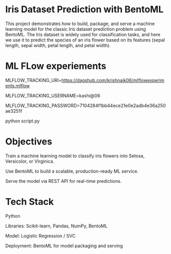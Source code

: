 # Iris Dataset Prediction with BentoML

 This project demonstrates how to build, package, and serve a machine learning model for the classic Iris dataset prediction problem using BentoML. 
 The Iris dataset is widely used for classification tasks, and here we use it to predict the species of an iris flower based on its features 
 (sepal length, sepal width, petal length, and petal width).

# ML FLow experiements
   MLFLOW_TRACKING_URI=https://dagshub.com/krishnaik06/mlflowexperiments.mlflow
   
   MLFLOW_TRACKING_USERNAME=kashi@06
   
   MLFLOW_TRACKING_PASSWORD=7104284f1bb44ece21e0e2adb4e36a250ae3251f
   
   python script.py

# Objectives

  Train a machine learning model to classify iris flowers into Setosa, Versicolor, or Virginica.

  Use BentoML to build a scalable, production-ready ML service.

  Serve the model via REST API for real-time predictions.

 # Tech Stack

   Python 

   Libraries: Scikit-learn, Pandas, NumPy, BentoML

   Model: Logistic Regression / SVC 

   Deployment: BentoML for model packaging and serving 
 
